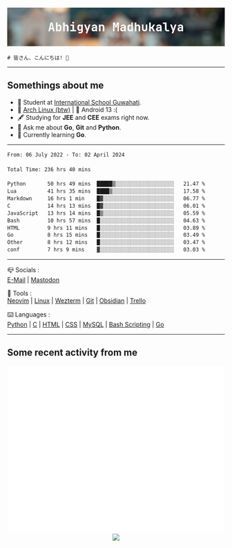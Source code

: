 ![header](./header.png)
```
# 皆さん、こんにちは! 👋
```
---

## Somethings about me
- 📕 Student at [International School Guwahati](https://internationalschoolguwahati.com/).
- 🐧 [Arch Linux (btw)](https://archlinux.org) | 🤖 Android 13 :(
- 🖋️ Studying for **JEE** and **CEE** exams right now.
- 💬 Ask me about **Go**, **Git** and **Python**.
- 🔭 Currently learning **Go**.

---

<!--START_SECTION:waka-->

```txt
From: 06 July 2022 - To: 02 April 2024

Total Time: 236 hrs 40 mins

Python       50 hrs 49 mins  █████▒░░░░░░░░░░░░░░░░░░░   21.47 %
Lua          41 hrs 35 mins  ████▒░░░░░░░░░░░░░░░░░░░░   17.58 %
Markdown     16 hrs 1 min    █▓░░░░░░░░░░░░░░░░░░░░░░░   06.77 %
C            14 hrs 13 mins  █▓░░░░░░░░░░░░░░░░░░░░░░░   06.01 %
JavaScript   13 hrs 14 mins  █▒░░░░░░░░░░░░░░░░░░░░░░░   05.59 %
Bash         10 hrs 57 mins  █░░░░░░░░░░░░░░░░░░░░░░░░   04.63 %
HTML         9 hrs 11 mins   █░░░░░░░░░░░░░░░░░░░░░░░░   03.89 %
Go           8 hrs 15 mins   █░░░░░░░░░░░░░░░░░░░░░░░░   03.49 %
Other        8 hrs 12 mins   █░░░░░░░░░░░░░░░░░░░░░░░░   03.47 %
conf         7 hrs 9 mins    ▓░░░░░░░░░░░░░░░░░░░░░░░░   03.03 %
```

<!--END_SECTION:waka-->

---

📪 Socials :<br>
[E-Mail](mailto:abhigyanmadhukalya@gmail.com) | <a rel="me" href="https://mastodon.social/@abhigyanmadhukalya">Mastodon</a>

🧰 Tools :<br>
[Neovim](https://neovim.oi) | [Linux](https://archlinux.org/) | [Wezterm](https://wezfurlong.org/wezterm/index.html) | [Git](https://git-scm.com/) | [Obsidian](https://obsidian.md) | [Trello](https://trello.com)

⌨️ Languages :<br>
[Python](https://python.org) | [C](https://www.iso.org/standard/74528.html) | [HTML](https://html.spec.whatwg.org/) | [CSS](https://www.w3.org/Style/CSS/Overview.en.html) | [MySQL](https://www.mysql.com/) | [Bash Scripting](https://www.gnu.org/software/bash/) | [Go](https://go.dev)

---

## Some recent activity from me
<p align="center">
  <img src="./github-metrics.svg" />
  <img src="https://github-profile-summary-cards.vercel.app/api/cards/profile-details?username=abhigyanmadhukalya&theme=github_dark" />
</p>

